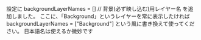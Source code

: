 設定に
backgroundLayerNames = [] // 背景(必ず映し込む)用レイヤー名
を追加しました。
ここに、「Background」というレイヤーを常に表示したければ
backgroundLayerNames = ["Background"]
という風に書き換えて使ってください。
日本語名は使えるか微妙です
